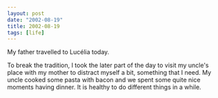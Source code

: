 ```yaml
---
layout: post
date: "2002-08-19"
title: 2002-08-19
tags: [life]
---
```

My father travelled to Lucélia today.

To break the tradition, I took the later part of the day to visit
my uncle's place with my mother to distract myself a bit, something
that I need. My uncle cooked some pasta with bacon and we spent
some quite nice moments having dinner. It is healthy to do
different things in a while.


